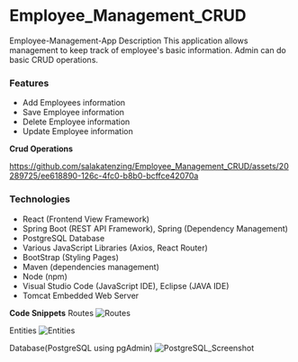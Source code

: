# Employee_Management_CRUD

Employee-Management-App
Description
This application allows management to keep track of employee's basic information. Admin can do basic CRUD operations. 

### Features
- Add Employees information
- Save Employee information
- Delete Employee information
- Update Employee information

**Crud Operations**


https://github.com/salakatenzing/Employee_Management_CRUD/assets/20289725/ee618890-126c-4fc0-b8b0-bcffce42070a




### Technologies

- React (Frontend View Framework)
- Spring Boot (REST API Framework), Spring (Dependency Management)
- PostgreSQL Database
- Various JavaScript Libraries (Axios, React Router)
- BootStrap (Styling Pages)
- Maven (dependencies management)
- Node (npm)
- Visual Studio Code (JavaScript IDE), Eclipse (JAVA IDE)
- Tomcat Embedded Web Server

**Code Snippets**
Routes
![Routes](https://github.com/salakatenzing/Employee_Management_CRUD/assets/20289725/74686cdc-0b93-4a49-8304-8aeb89e0a9c5)

Entities
![Entities](https://github.com/salakatenzing/Employee_Management_CRUD/assets/20289725/645e2f76-02e6-477b-9fb0-4efe47db9081)

Database(PostgreSQL using pgAdmin)
![PostgreSQL_Screenshot](https://github.com/salakatenzing/Employee_Management_CRUD/assets/20289725/5ba5a74d-ceee-4804-8438-a7a0acc183db)



